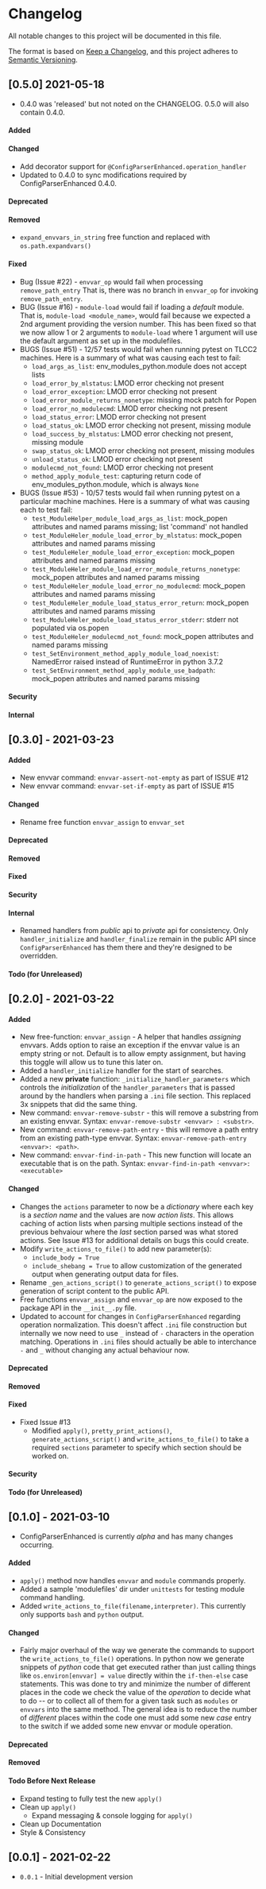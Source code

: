 Changelog
=========
All notable changes to this project will be documented in this file.

The format is based on [Keep a Changelog](https://keepachangelog.com/en/1.0.0/),
and this project adheres to [Semantic Versioning](https://semver.org/spec/v2.0.0.html).

<!--
## [X.Y.Z] - YYYY-MM-DD or [Unreleased]
#### Added
#### Changed
#### Deprecated
#### Removed
#### Fixed
#### Security
#### Internal
#### Todo (for Unreleased)
-->



## [0.5.0] 2021-05-18
- 0.4.0 was 'released' but not noted on the CHANGELOG. 0.5.0 will also contain 0.4.0.
#### Added
#### Changed
- Add decorator support for `@ConfigParserEnhanced.operation_handler`
- Updated to 0.4.0 to sync modifications required by ConfigParserEnhanced 0.4.0.
#### Deprecated
#### Removed
- `expand_envvars_in_string` free function and replaced with `os.path.expandvars()`
#### Fixed
- Bug (Issue #22) - `envvar_op` would fail when processing `remove_path_entry`
  That is, there was no branch in `envvar_op` for invoking `remove_path_entry`.
- BUG (Issue #16) - `module-load` would fail if loading a _default_ module.
  That is, `module-load <module_name>`, would fail because we expected a 2nd
  argument providing the version number. This has been fixed so that we now
  allow 1 or 2 arguments to `module-load` where 1 argument will use the default
  argument as set up in the modulefiles.
- BUGS (Issue #51) - 12/57 tests would fail when running pytest on TLCC2
  machines. Here is a summary of what was causing each test to fail:
  - `load_args_as_list`: env_modules_python.module does not accept lists
  - `load_error_by_mlstatus`: LMOD error checking not present
  - `load_error_exception`: LMOD error checking not present
  - `load_error_module_returns_nonetype`: missing mock patch for Popen
  - `load_error_no_modulecmd`: LMOD error checking not present
  - `load_status_error`: LMOD error checking not present
  - `load_status_ok`: LMOD error checking not present, missing module
  - `load_success_by_mlstatus`: LMOD error checking not present, missing module
  - `swap_status_ok`: LMOD error checking not present, missing modules
  - `unload_status_ok`: LMOD error checking not present
  - `modulecmd_not_found`: LMOD error checking not present
  - `method_apply_module_test`: capturing return code of env_modules_python.module, which is always `None`
- BUGS (Issue #53) - 10/57 tests would fail when running pytest on a particular machine
  machines. Here is a summary of what was causing each to test fail:
  - `test_ModuleHelper_module_load_args_as_list`: mock_popen attributes and named params missing; list 'command' not handled
  - `test_ModuleHeler_module_load_error_by_mlstatus`: mock_popen attributes and named params missing
  - `test_ModuleHeler_module_load_error_exception`: mock_popen attributes and named params missing
  - `test_ModuleHeler_module_load_error_module_returns_nonetype`: mock_popen attributes and named params missing
  - `test_ModuleHeler_module_load_error_no_modulecmd`: mock_popen attributes and named params missing
  - `test_ModuleHeler_module_load_status_error_return`: mock_popen attributes and named params missing
  - `test_ModuleHeler_module_load_status_error_stderr`: stderr not populated via os.popen
  - `test_ModuleHeler_modulecmd_not_found`: mock_popen attributes and named params missing
  - `test_SetEnvironment_method_apply_module_load_noexist`: NamedError raised instead of RuntimeError in python 3.7.2
  - `test_SetEnvironment_method_apply_module_use_badpath`: mock_popen attributes and named params missing

#### Security
#### Internal



## [0.3.0] - 2021-03-23
#### Added
- New envvar command: `envvar-assert-not-empty` as part of ISSUE #12
- New envvar command: `envvar-set-if-empty` as part of ISSUE #15
#### Changed
- Rename free function `envvar_assign` to `envvar_set`
#### Deprecated
#### Removed
#### Fixed
#### Security
#### Internal
- Renamed handlers from *public* api to *private* api for consistency.
  Only `handler_initialize` and `handler_finalize` remain in the public
  API since `ConfigParserEnhanced` has them there and they're designed
  to be overridden.
#### Todo (for Unreleased)



## [0.2.0] - 2021-03-22
#### Added
- New free-function: `envvar_assign` - A helper that handles _assigning_ envvars.
  Adds option to raise an exception if the envvar value is an empty string or not.
  Default is to allow empty assignment, but having this toggle will allow us to
  tune this later on.
- Added a `handler_initialize` handler for the start of searches.
- Added a new **private** function: `_initialize_handler_parameters` which controls the
  _initialization_ of the `handler_parameters` that is passed around by the handlers
  when parsing a `.ini` file section. This replaced 3x snippets that did the same thing.
- New command: `envvar-remove-substr` - this will remove a substring
  from an existing envvar. Syntax: `envvar-remove-substr <envvar> : <substr>`.
- New command: `envvar-remove-path-entry` - this will remove a path entry
  from an existing path-type envvar. Syntax: `envvar-remove-path-entry <envvar>: <path>`.
- New command: `envvar-find-in-path` - This new function will locate an executable
  that is on the path. Syntax: `envvar-find-in-path <envvar>: <executable>`
#### Changed
- Changes the `actions` parameter to now be a _dictionary_ where each key is a
  _section name_ and the values are now _action lists_. This allows caching of
  action lists when parsing multiple sections instead of the previous behvaiour
  where the _last_ section parsed was what stored actions.  See Issue #13 for
  additional details on bugs this could create.
- Modify `write_actions_to_file()` to add new parameter(s):
    - `include_body = True`
    - `include_shebang = True`
  to allow customization of the generated output when generating output data for files.
- Rename `_gen_actions_script()` to `generate_actions_script()` to expose generation of
  script content to the public API.
- Free functions `envvar_assign` and `envvar_op` are now exposed to the package API in
  the `__init__.py` file.
- Updated to account for changes in `ConfigParserEnhanced` regarding
  operation normalization. This doesn't affect `.ini` file construction
  but internally we now need to use `_` instead of `-` characters in the
  operation matching.
  Operations in `.ini` files should actually be able to interchance `-` and `_`
  without changing any actual behaviour now.
#### Deprecated
#### Removed
#### Fixed
- Fixed Issue #13
  - Modified `apply()`, `pretty_print_actions()`, `generate_actions_script()` and
    `write_actions_to_file()` to take a required `sections` parameter to specify which
    section should be worked on.


#### Security
#### Todo (for Unreleased)



## [0.1.0] - 2021-03-10
- ConfigParserEnhanced is currently _alpha_ and has many changes occurring.

#### Added
- `apply()` method now handles `envvar` and `module` commands properly.
- Added a sample 'modulefiles' dir under `unittests` for testing module
  command handling.
- Added `write_actions_to_file(filename,interpreter)`.
  This currently only supports `bash` and `python` output.

#### Changed
- Fairly major overhaul of the way we generate the commands to support
  the `write_actions_to_file()` operations. In python now we generate
  snippets of *python* code that get executed rather than just calling
  things like `os.environ[envvar] = value` directly within the `if-then-else`
  case statements. This was done to try and minimize the number of different
  places in the code we check the value of the _operation_ to decide what to
  do -- or to collect all of them for a given task such as `modules` or `envvars`
  into the same method. The general idea is to reduce the number of _different_
  places within the code one must add some new _case_ entry to the switch if
  we added some new envvar or module operation.

#### Deprecated
#### Removed
#### Todo Before Next Release
- Expand testing to fully test the new `apply()`
- Clean up `apply()`
  - Expand messaging & console logging for `apply()`
- Clean up Documentation
- Style & Consistency


## [0.0.1] - 2021-02-22
- `0.0.1` - Initial development version
